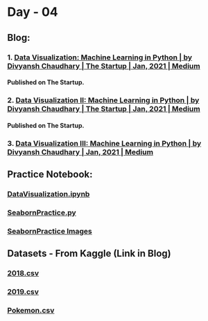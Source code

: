 # Day - 04
## Blog:
### 1. [Data Visualization: Machine Learning in Python | by Divyansh Chaudhary | The Startup | Jan, 2021 | Medium](https://medium.com/swlh/data-visualization-machine-learning-in-python-249dfb2e7a0d)
#### Published on The Startup.
### 2. [Data Visualization II: Machine Learning in Python | by Divyansh Chaudhary | The Startup | Jan, 2021 | Medium](https://medium.com/swlh/data-visualization-ii-machine-learning-in-python-1d478bd0e305)
#### Published on The Startup.
### 3. [Data Visualization III: Machine Learning in Python | by Divyansh Chaudhary | Jan, 2021 | Medium](https://divyansh7c.medium.com/data-visualization-iii-machine-learning-in-python-9cbd9bc9516d)
## Practice Notebook:
### [DataVisualization.ipynb](https://github.com/itsDV7/Internity-Practice-Notebooks/blob/main/Day-04/DataVisualization.ipynb)
### [SeabornPractice.py](https://github.com/itsDV7/Internity-Practice-Notebooks/blob/main/Day-04/SeabornPractice.py)
### [SeabornPractice Images](https://drive.google.com/file/d/156zUiyrjoOGe97Me1BE3gc9VRXynA8wL/view?usp=sharing)
## Datasets - From Kaggle (Link in Blog)
### [2018.csv](https://github.com/itsDV7/Internity-Practice-Notebooks/blob/main/Day-04/2018.csv)
### [2019.csv](https://github.com/itsDV7/Internity-Practice-Notebooks/blob/main/Day-04/2019.csv)
### [Pokemon.csv](https://github.com/itsDV7/Internity-Practice-Notebooks/blob/main/Day-04/Pokemon.csv)

